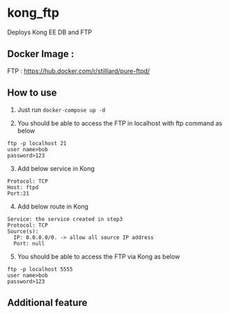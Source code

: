 # kong_ftp

Deploys Kong EE DB and FTP

## Docker Image :

FTP : https://hub.docker.com/r/stilliard/pure-ftpd/

## How to use

1. Just run `docker-compose up -d`

2. You should be able to access the FTP in localhost with ftp command as below

```
ftp -p localhost 21
user name>bob
password>123
```

3. Add below service in Kong

```
Protocol: TCP
Host: ftpd
Port:21
```

4. Add below route in Kong

```
Service: the service created in step3
Protocol: TCP
Source(s):
  IP: 0.0.0.0/0. -> allow all source IP address
  Port: null
```

5. You should be able to access the FTP via Kong as below

```
ftp -p localhost 5555
user name>bob
password>123
```

## Additional feature
